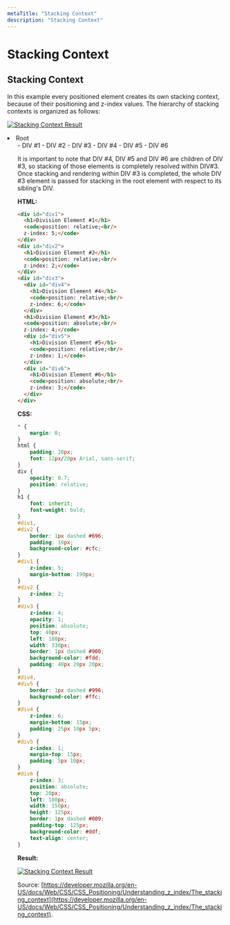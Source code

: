 ```yaml
---
metaTitle: "Stacking Context"
description: "Stacking Context"
---
```


# Stacking Context



## Stacking Context


In this example every positioned element creates its own stacking context, because of their positioning and z-index values. The hierarchy of stacking contexts is organized as follows:

[<img src="https://i.stack.imgur.com/nKKSo.png" alt="Stacking Context Result" />](https://i.stack.imgur.com/nKKSo.png)

<li>Root
<ul>
- DIV #1
- DIV #2
- DIV #3
- DIV #4
- DIV #5
- DIV #6

It is important to note that DIV #4, DIV #5 and DIV #6 are children of DIV #3, so stacking of those elements is completely resolved within DIV#3. Once stacking and rendering within DIV #3 is completed, the whole DIV #3 element is passed for stacking in the root element with respect to its sibling's DIV.

**HTML:**

```html
<div id="div1">
  <h1>Division Element #1</h1>
  <code>position: relative;<br/>
  z-index: 5;</code>
</div>
<div id="div2">
  <h1>Division Element #2</h1>
  <code>position: relative;<br/>
  z-index: 2;</code>
</div>
<div id="div3">
  <div id="div4">
    <h1>Division Element #4</h1>
    <code>position: relative;<br/>
    z-index: 6;</code>
  </div>
  <h1>Division Element #3</h1>
  <code>position: absolute;<br/>
  z-index: 4;</code>
  <div id="div5">
    <h1>Division Element #5</h1>
    <code>position: relative;<br/>
    z-index: 1;</code>
  </div>
  <div id="div6">
    <h1>Division Element #6</h1>
    <code>position: absolute;<br/>
    z-index: 3;</code>
  </div>
</div>

```

**CSS:**

```css
* {
    margin: 0;
}
html {
    padding: 20px;
    font: 12px/20px Arial, sans-serif;
}
div {
    opacity: 0.7;
    position: relative;
}
h1 {
    font: inherit;
    font-weight: bold;
}
#div1,
#div2 {
    border: 1px dashed #696;
    padding: 10px;
    background-color: #cfc;
}
#div1 {
    z-index: 5;
    margin-bottom: 190px;
}
#div2 {
    z-index: 2;
}
#div3 {
    z-index: 4;
    opacity: 1;
    position: absolute;
    top: 40px;
    left: 180px;
    width: 330px;
    border: 1px dashed #900;
    background-color: #fdd;
    padding: 40px 20px 20px;
}
#div4,
#div5 {
    border: 1px dashed #996;
    background-color: #ffc;
}
#div4 {
    z-index: 6;
    margin-bottom: 15px;
    padding: 25px 10px 5px;
}
#div5 {
    z-index: 1;
    margin-top: 15px;
    padding: 5px 10px;
}
#div6 {
    z-index: 3;
    position: absolute;
    top: 20px;
    left: 180px;
    width: 150px;
    height: 125px;
    border: 1px dashed #009;
    padding-top: 125px;
    background-color: #ddf;
    text-align: center;
}

```

**Result:**

[<img src="https://i.stack.imgur.com/nKKSo.png" alt="Stacking Context Result" />](https://i.stack.imgur.com/nKKSo.png)

Source: [https://developer.mozilla.org/en-US/docs/Web/CSS/CSS_Positioning/Understanding_z_index/The_stacking_context](https://developer.mozilla.org/en-US/docs/Web/CSS/CSS_Positioning/Understanding_z_index/The_stacking_context).

